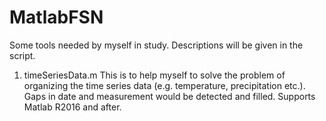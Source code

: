 # MatlabFSN
Some tools needed by myself in study.
Descriptions will be given in the script.

1. timeSeriesData.m
    This is to help myself to solve the problem of organizing the time series data (e.g. temperature, precipitation etc.).
    Gaps in date and measurement would be detected and filled.
    Supports Matlab R2016 and after.
